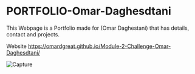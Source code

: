 # PORTFOLIO-Omar-Daghesdtani

This Webpage is a Portfolio made for (Omar Daghestani) that has details, contact and projects. 

Website
https://omardgreat.github.io/Module-2-Challenge-Omar-Daghesdtani/

![Capture](https://user-images.githubusercontent.com/89590731/175447517-629ecf21-b374-487e-a8dc-faef7b8d135b.PNG)
